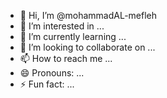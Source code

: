 - 👋 Hi, I’m @mohammadAL-mefleh
- 👀 I’m interested in ...
- 🌱 I’m currently learning ...
- 💞️ I’m looking to collaborate on ...
- 📫 How to reach me ...
- 😄 Pronouns: ...
- ⚡ Fun fact: ...

<!---
mohammadAL-mefleh/mohammadAL-mefleh is a ✨ special ✨ repository because its `README.md` (this file) appears on your GitHub profile.
You can click the Preview link to take a look at your changes.
--->
